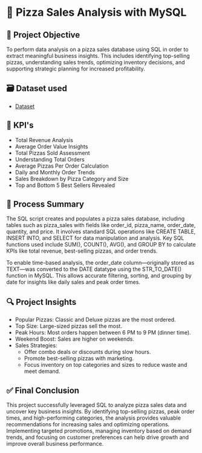 # 🍕 Pizza Sales Analysis with MySQL

## 🎯 Project Objective
To perform data analysis on a pizza sales database using SQL in order to extract meaningful business insights. This includes identifying top-selling pizzas, understanding sales trends, optimizing inventory decisions, and supporting strategic planning for increased profitability.

## 🗃️ Dataset used
- <a href="https://github.com/diveshpatil01/SQL-Pizza-Sales-Analysis/blob/main/pizza_sales.csv">Dataset</a>

## 📌 KPI's
- Total Revenue Analysis
- Average Order Value Insights
- Total Pizzas Sold Assessment
- Understanding Total Orders
- Average Pizzas Per Order Calculation
- Daily and Monthly Order Trends
- Sales Breakdown by Pizza Category and Size
- Top and Bottom 5 Best Sellers Revealed

## 🧾 Process Summary
The SQL script creates and populates a pizza sales database, including tables such as pizza_sales with fields like order_id, pizza_name, order_date, quantity, and price. It involves standard SQL operations like CREATE TABLE, INSERT INTO, and SELECT for data manipulation and analysis. Key SQL functions used include SUM(), COUNT(), AVG(), and GROUP BY to calculate KPIs like total revenue, best-selling pizzas, and order trends.

To enable time-based analysis, the order_date column—originally stored as TEXT—was converted to the DATE datatype using the STR_TO_DATE() function in MySQL. This allows accurate filtering, sorting, and grouping by date for insights like daily sales and peak order times.

## 🔍 Project Insights
- Popular Pizzas: Classic and Deluxe pizzas are the most ordered.
- Top Size: Large-sized pizzas sell the most.
- Peak Hours: Most orders happen between 6 PM to 9 PM (dinner time).
- Weekend Boost: Sales are higher on weekends.
- Sales Strategies:
    - Offer combo deals or discounts during slow hours.
    - Promote best-selling pizzas with marketing.
    - Focus inventory on top categories and sizes to reduce waste and meet demand.
 
## ✅ Final Conclusion
This project successfully leveraged SQL to analyze pizza sales data and uncover key business insights. By identifying top-selling pizzas, peak order times, and high-performing categories, the analysis provides valuable recommendations for increasing sales and optimizing operations. Implementing targeted promotions, managing inventory based on demand trends, and focusing on customer preferences can help drive growth and improve overall business performance.


